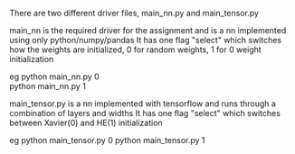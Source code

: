 There are two different driver files, main_nn.py and main_tensor.py

main_nn is the required driver for the assignment and is a nn implemented using only python/numpy/pandas
It has one flag "select" which switches how the weights are initialized, 0 for random weights, 1 for 0 weight initialization

eg
python main_nn.py 0    
python main_nn.py 1

main_tensor.py is a nn implemented with tensorflow and runs through a combination of layers and widths
It has one flag "select" which switches between Xavier(0) and HE(1) initialization

eg
python main_tensor.py 0
python main_tensor.py 1
